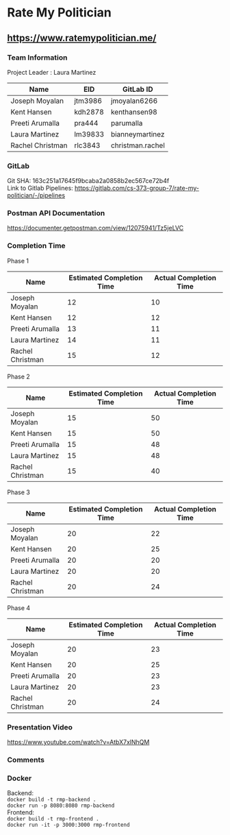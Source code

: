 # Rate My Politician

## https://www.ratemypolitician.me/

### Team Information

Project Leader : Laura Martinez

Name | EID | GitLab ID
------------ | ------------- | ------------
Joseph Moyalan | jtm3986 | jmoyalan6266
Kent Hansen | kdh2878 | kenthansen98
Preeti Arumalla | pra444 | parumalla
Laura Martinez | lm39833 | bianneymartinez
Rachel Christman | rlc3843 | christman.rachel

### GitLab

Git SHA: 163c251a17645f9bcaba2a0858b2ec567ce72b4f <br>
Link to Gitlab Pipelines: https://gitlab.com/cs-373-group-7/rate-my-politician/-/pipelines

### Postman API Documentation

https://documenter.getpostman.com/view/12075941/Tz5jeLVC

### Completion Time

Phase 1 <br>

Name | Estimated Completion Time | Actual Completion Time
------------ | ------------- | ------------
Joseph Moyalan |12 | 10
Kent Hansen | 12 | 12
Preeti Arumalla | 13 | 11
Laura Martinez | 14 | 11
Rachel Christman | 15 | 12

Phase 2 <br>

Name | Estimated Completion Time | Actual Completion Time
------------ | ------------- | ------------
Joseph Moyalan |15 | 50
Kent Hansen | 15 | 50
Preeti Arumalla | 15 | 48
Laura Martinez | 15 | 48
Rachel Christman | 15 | 40

Phase 3 <br>

Name | Estimated Completion Time | Actual Completion Time
------------ | ------------- | ------------
Joseph Moyalan |20 | 22
Kent Hansen | 20 | 25
Preeti Arumalla | 20 | 20
Laura Martinez | 20 | 20
Rachel Christman | 20 | 24

Phase 4 <br>

Name | Estimated Completion Time | Actual Completion Time
------------ | ------------- | ------------
Joseph Moyalan |20 | 23
Kent Hansen | 20 | 25
Preeti Arumalla | 20 | 23
Laura Martinez | 20 | 23
Rachel Christman | 20 | 24

### Presentation Video
https://www.youtube.com/watch?v=AtbX7xlNhQM

### Comments

### Docker

Backend:<br>
```docker build -t rmp-backend .```<br>
```docker run -p 8080:8080 rmp-backend```<br>
Frontend:<br>
```docker build -t rmp-frontend . ``` <br>
```docker run -it -p 3000:3000 rmp-frontend ``` <br>
